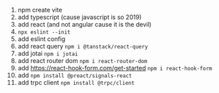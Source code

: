 1. npm create vite
1. add typescript (cause javascript is so 2019)
3. add react (and not angular cause it is the devil)
4. ``` npx eslint --init ```
5. add eslint config
6. add react query ``` npm i @tanstack/react-query ```
7. add jotai ``` npm i jotai ```
8. add react router dom ``` npm i react-router-dom ```
9. add https://react-hook-form.com/get-started ``` npm i react-hook-form ```
10. add ``` npm install @preact/signals-react ```
11. add trpc client ``` npm install @trpc/client ```